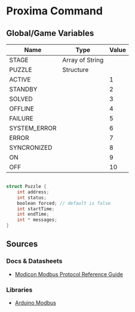 # Proxima Command

## Global/Game Variables
| Name  |  Type  | Value |
| ----  |  ----  | ----- |
| STAGE |  Array of String | |
| PUZZLE | Structure | |
| ACTIVE | | 1 |
| STANDBY | | 2 |
| SOLVED | | 3 |
| OFFLINE | | 4 |
| FAILURE | | 5 |
| SYSTEM_ERROR | | 6 |
| ERROR | | 7 |
| SYNCRONIZED | | 8 |
| ON | | 9 |
| OFF | | 10 |
```cpp

struct Puzzle {
    int address;
    int status;
    boolean forced; // default is false
    int startTime;
    int endTime;
    int * messages;
}

```

## Sources
### Docs & Datasheets
- [Modicon Modbus Protocol Reference Guide](http://modbus.org/docs/PI_MBUS_300.pdf)
### Libraries
- [Arduino Modbus](https://github.com/arduino-libraries/ArduinoModbus)